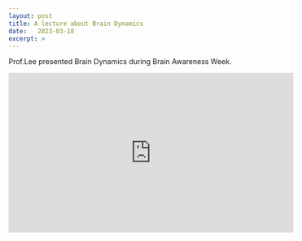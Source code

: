 ```yaml
---
layout: post
title: A lecture about Brain Dynamics 
date:   2023-03-18
excerpt: > 
---
```

Prof.Lee presented Brain Dynamics during Brain Awareness Week.

<iframe width="560" height="315" src="https://www.youtube.com/embed/LFP5H3ereig?start=1981" title="YouTube video player" frameborder="0" allow="accelerometer; autoplay; clipboard-write; encrypted-media; gyroscope; picture-in-picture; web-share" allowfullscreen></iframe>
